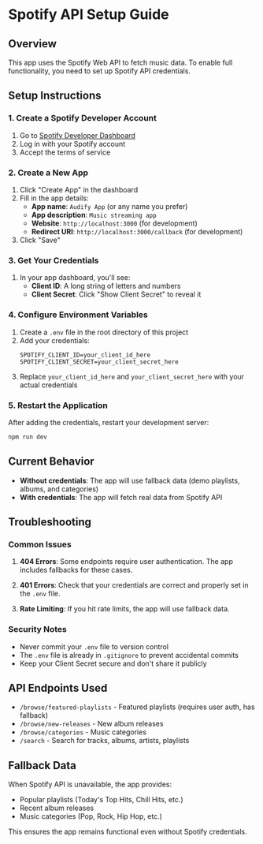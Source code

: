 # Spotify API Setup Guide

## Overview
This app uses the Spotify Web API to fetch music data. To enable full functionality, you need to set up Spotify API credentials.

## Setup Instructions

### 1. Create a Spotify Developer Account
1. Go to [Spotify Developer Dashboard](https://developer.spotify.com/dashboard)
2. Log in with your Spotify account
3. Accept the terms of service

### 2. Create a New App
1. Click "Create App" in the dashboard
2. Fill in the app details:
   - **App name**: `Audify App` (or any name you prefer)
   - **App description**: `Music streaming app`
   - **Website**: `http://localhost:3000` (for development)
   - **Redirect URI**: `http://localhost:3000/callback` (for development)
3. Click "Save"

### 3. Get Your Credentials
1. In your app dashboard, you'll see:
   - **Client ID**: A long string of letters and numbers
   - **Client Secret**: Click "Show Client Secret" to reveal it

### 4. Configure Environment Variables
1. Create a `.env` file in the root directory of this project
2. Add your credentials:
   ```
   SPOTIFY_CLIENT_ID=your_client_id_here
   SPOTIFY_CLIENT_SECRET=your_client_secret_here
   ```
3. Replace `your_client_id_here` and `your_client_secret_here` with your actual credentials

### 5. Restart the Application
After adding the credentials, restart your development server:
```bash
npm run dev
```

## Current Behavior
- **Without credentials**: The app will use fallback data (demo playlists, albums, and categories)
- **With credentials**: The app will fetch real data from Spotify API

## Troubleshooting

### Common Issues

1. **404 Errors**: Some endpoints require user authentication. The app includes fallbacks for these cases.

2. **401 Errors**: Check that your credentials are correct and properly set in the `.env` file.

3. **Rate Limiting**: If you hit rate limits, the app will use fallback data.

### Security Notes
- Never commit your `.env` file to version control
- The `.env` file is already in `.gitignore` to prevent accidental commits
- Keep your Client Secret secure and don't share it publicly

## API Endpoints Used
- `/browse/featured-playlists` - Featured playlists (requires user auth, has fallback)
- `/browse/new-releases` - New album releases
- `/browse/categories` - Music categories
- `/search` - Search for tracks, albums, artists, playlists

## Fallback Data
When Spotify API is unavailable, the app provides:
- Popular playlists (Today's Top Hits, Chill Hits, etc.)
- Recent album releases
- Music categories (Pop, Rock, Hip Hop, etc.)

This ensures the app remains functional even without Spotify credentials.
